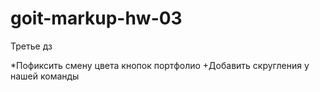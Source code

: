 # goit-markup-hw-03
Третье дз


*Пофиксить смену цвета кнопок портфолио
+Добавить скругления у нашей команды
